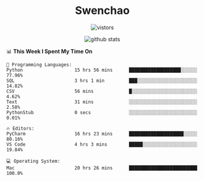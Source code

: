 <h1 align="center">Swenchao</h3>

<p align="center">
  <img src="https://visitor-badge.glitch.me/badge?page_id=Swenchao" alt="vistors" />
</p>

<p align="center">
  <img src="https://github-readme-stats.vercel.app/api?username=Swenchao&count_private=true&show_icons=true&theme=vue-dark&hide_title=true" alt="github stats" />
</p>

<!--START_SECTION:waka-->
📊 **This Week I Spent My Time On** 

```text
💬 Programming Languages: 
Python                   15 hrs 56 mins      ███████████████████░░░░░░   77.96% 
SQL                      3 hrs 1 min         ███░░░░░░░░░░░░░░░░░░░░░░   14.82% 
CSV                      56 mins             █░░░░░░░░░░░░░░░░░░░░░░░░   4.62% 
Text                     31 mins             ░░░░░░░░░░░░░░░░░░░░░░░░░   2.58% 
PythonStub               0 secs              ░░░░░░░░░░░░░░░░░░░░░░░░░   0.01%

🔥 Editors: 
PyCharm                  16 hrs 23 mins      ████████████████████░░░░░   80.16% 
VS Code                  4 hrs 3 mins        █████░░░░░░░░░░░░░░░░░░░░   19.84%

💻 Operating System: 
Mac                      20 hrs 26 mins      █████████████████████████   100.0%

```


<!--END_SECTION:waka-->
